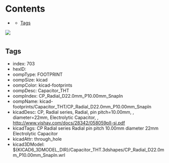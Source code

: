 



Contents
========

* [](#)
	* [Tags](#tags)
  
![][im]
# 

## Tags

- index: 703
- hexID: 
- oompType: FOOTPRINT
- oompSize: kicad
- oompColor: kicad-footprints
- oompDesc: Capacitor_THT
- oompIndex: CP_Radial_D22.0mm_P10.00mm_SnapIn
- oompName: kicad-footprints/Capacitor_THT/CP_Radial_D22.0mm_P10.00mm_SnapIn
- kicadDesc: CP, Radial series, Radial, pin pitch=10.00mm, , diameter=22mm, Electrolytic Capacitor, , http://www.vishay.com/docs/28342/058059pll-si.pdf
- kicadTags: CP Radial series Radial pin pitch 10.00mm  diameter 22mm Electrolytic Capacitor
- kicadAttr: through_hole
- kicad3DModel: ${KICAD6_3DMODEL_DIR}/Capacitor_THT.3dshapes/CP_Radial_D22.0mm_P10.00mm_SnapIn.wrl



[im]: image.png
